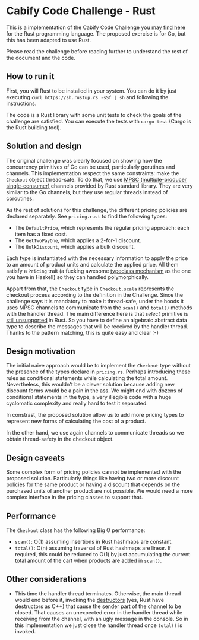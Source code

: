 # Cabify Code Challenge - Rust

This is a implementation of the Cabify Code Challenge [you may find here][1]
for the Rust programming language. The proposed exercise is for Go, but this
has been adapted to use Rust.

Please read the challenge before reading further to understand the rest of
the document and the code.

## How to run it

First, you will Rust to be installed in your system. You can do it by just
executing `curl https://sh.rustup.rs -sSf | sh` and following the
instructions.

The code is a Rust library with some unit tests to check the goals of the
challenge are satisfied. You can execute the tests with `cargo test` (Cargo
is the Rust building tool).

## Solution and design

The original challenge was clearly focused on showing how the concurrency
primitives of Go can be used, particularly gorutines and channels. This
implementation respect the same constraints: make the `Checkout` object
thread-safe. To do that, we use [MPSC (multiple-producer single-consumer)][3]
channels provided by Rust standard library. They are very similar to
the Go channels, but they use regular threads instead of coroutines.

As the rest of solutions for this challenge, the different pricing policies
are declared separately. See `pricing.rust` to find the following types:

* The `DefaultPrice`, which represents the regular pricing
approach: each item has a fixed cost.
* The `GetTwoPayOne`, which applies a 2-for-1 discount.
* The `BulkDiscount`, which applies a bulk discount.

Each type is instantiated with the necessary information to apply the price
to an amount of product units and calculate the applied price. All them
satisfy a `Pricing` trait (a fucking awesome [typeclass mechanism][4] as the one
you have in Haskell) so they can handled polymorphically.

Appart from that, the `Checkout` type in `Checkout.scala` represents the checkout
process according to the definition in the Challenge. Since the challenge says 
it is mandatory to make it thread-safe, under the hoods it uses MPSC channels
to communicate from the `scan()` and `total()` methods with the handler thread.
The main difference here is that _select_ primitive is [still unsupported][5] in Rust.
So you have to define an algebraic abstract data type to describe the messages
that will be received by the handler thread. Thanks to the pattern matching,
this is quite easy and clear :-)

## Design motivation

The initial naive approach would be to implement the `Checkout` type without
the presence of the types declare in `pricing.rs`. Perhaps introducing these
rules as conditional statements while calculating the total amount.
Nevertheless, this wouldn't be a clever solution because adding new discount
forms would be a pain in the ass. We might end with dozens of conditional
statements in the type, a very illegible code with a huge cyclomatic
complexity and really hard to test it separated.

In constrast, the proposed solution allow us to add more pricing types
to represent new forms of calculating the cost of a product.

In the other hand, we use again channels to communicate threads so we obtain
thread-safety in the checkout object.

## Design caveats

Some complex form of pricing policies cannot be implemented with the proposed
solution. Particularly things like having two or more discount policies for
the same product or having a discount that depends on the purchased units of
another product are not possible. We would need a more complex interface in
the pricing classes to support that.

## Performance

The `Checkout` class has the following Big O performance:

* `scan()`: O(1) assuming insertions in Rust hashmaps are constant.
* `total()`: O(n) assuming traversal of Rust hashmaps are linear. If required,
this could be reduced to O(1) by just accumulating the current total amount
of the cart when products are added in `scan()`.

## Other considerations

* This time the handler thread terminates. Otherwise, the main thread would end
before it, invoking the [destructors][6] (yes, Rust have destructors as C++) that
cause the sender part of the channel to be closed. That causes an unexpected
error in the handler thread while receiving from the channel, with an ugly
message in the console. So in this implementation we just close the handler
thread once `total()` is invoked.



[1]: https://gist.github.com/samlown/f7347775af429aaf9afb
[2]: https://www.rust-lang.org/en-US/
[3]: https://doc.rust-lang.org/std/sync/mpsc/
[4]: https://en.wikipedia.org/wiki/Type_class
[5]: https://doc.rust-lang.org/std/macro.select.html
[6]: https://doc.rust-lang.org/std/ops/trait.Drop.html
